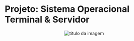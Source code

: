 <h1>Projeto: Sistema Operacional Terminal & Servidor</h1>
<div align="center">
    <img width="tamanho da imagem" title="titulo da imagem" src="https://github.com/user-attachments/assets/59812a0f-adf5-4b6f-beed-898a8f78bbf3"/>
<div>
<br><br>
